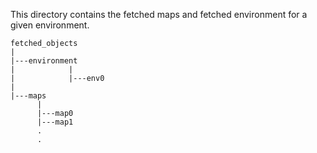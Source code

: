 This directory contains the fetched maps and fetched environment for a given environment.

```
fetched_objects
|
|---environment
|            |
|            |---env0
| 
|---maps
      |
      |---map0
      |---map1
      .
      .

```
